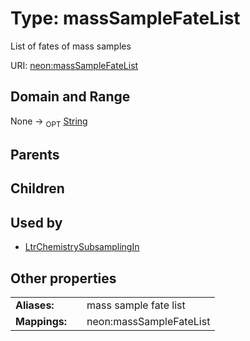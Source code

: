 
# Type: massSampleFateList


List of fates of mass samples

URI: [neon:massSampleFateList](https://data.neonscience.org/massSampleFateList)


## Domain and Range

None ->  <sub>OPT</sub> [String](types/String.md)

## Parents


## Children


## Used by

 * [LtrChemistrySubsamplingIn](LtrChemistrySubsamplingIn.md)

## Other properties

|  |  |  |
| --- | --- | --- |
| **Aliases:** | | mass sample fate list |
| **Mappings:** | | neon:massSampleFateList |

